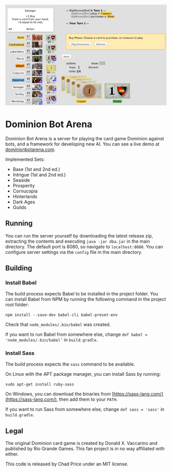 ![Screenshot of a game against a BigMoney bot.](/screenshot.png?raw=true)

# Dominion Bot Arena
Dominion Bot Arena is a server for playing the card game Dominion against bots, and a framework for developing new AI. You can see a live demo at [dominionbotarena.com](http://dominionbotarena.com).

Implemented Sets:
* Base (1st and 2nd ed.)
* Intrigue (1st and 2nd ed.)
* Seaside
* Prosperity
* Cornucopia
* Hinterlands
* Dark Ages
* Guilds

## Running
You can run the server yourself by downloading the latest release zip, extracting the contents and executing `java -jar dba.jar` in the main directory. The default port is 8080, so navigate to `localhost:8080`. You can configure server settings via the `config` file in the main directory.

## Building

### Install Babel

The build process expects Babel to be installed in the project folder. You can install Babel from NPM by running the following command in the project root folder:

`npm install --save-dev babel-cli babel-preset-env`

Check that `node_modules/.bin/babel` was created.

If you want to run Babel from somewhere else, change `def babel = 'node_modules/.bin/babel'` in `build.gradle`.

### Install Sass

The build process expects the `sass` command to be available.

On Linux with the APT package manager, you can install Sass by running:

`sudo apt-get install ruby-sass`

On Windows, you can download the binaries from [https://sass-lang.com/](https://sass-lang.com/), then add them to your `PATH`.

If you want to run Sass from somewhere else, change `def sass = 'sass'` in `build.gradle`.

## Legal
The original Dominion card game is created by Donald X. Vaccarino and published by Rio Grande Games. This fan project is in no way affiliated with either.

This code is released by Chad Price under an MIT license.
